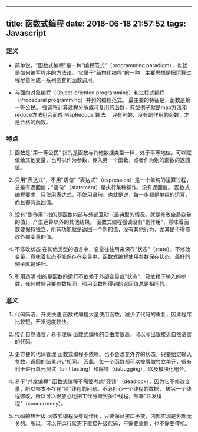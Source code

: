 
---
title: 函数式编程
date: 2018-06-18 21:57:52
tags: Javascript
---

### 定义

<!--more-->

* 简单说，"函数式编程"是一种"编程范式"（programming paradigm），也就是如何编写程序的方法论。
它属于"结构化编程"的一种，主要思想是把运算过程尽量写成一系列嵌套的函数调用。

* 与面向对象编程（Object-oriented programming）和过程式编程（Procedural programming）并列的编程范式。
最主要的特征是，函数是第一等公民。
强调将计算过程分解成可复用的函数，典型例子就是map方法和reduce方法组合而成 MapReduce 算法。
只有纯的、没有副作用的函数，才是合格的函数。


### 特点
1. 函数是"第一等公民"
指的是函数与其他数据类型一样，处于平等地位，可以赋值给其他变量，也可以作为参数，传入另一个函数，或者作为别的函数的返回值。

2. 只用"表达式"，不用"语句"
"表达式"（expression）是一个单纯的运算过程，总是有返回值；"语句"（statement）是执行某种操作，没有返回值。
函数式编程要求，只使用表达式，不使用语句。也就是说，每一步都是单纯的运算，而且都有返回值。

3. 没有"副作用"
指的是函数内部与外部互动（最典型的情况，就是修改全局变量的值），产生运算以外的其他结果。
函数式编程强调没有"副作用"，意味着函数要保持独立，所有功能就是返回一个新的值，没有其他行为，尤其是不得修改外部变量的值。

4. 不修改状态
在其他类型的语言中，变量往往用来保存"状态"（state）。不修改变量，意味着状态不能保存在变量中。函数式编程使用参数保存状态，最好的例子就是递归。


5. 引用透明
指的是函数的运行不依赖于外部变量或"状态"，只依赖于输入的参数，任何时候只要参数相同，引用函数所得到的返回值总是相同的。


### 意义
1. 代码简洁，开发快速
函数式编程大量使用函数，减少了代码的重复，因此程序比较短，开发速度较快。

2. 接近自然语言，易于理解
函数式编程的自由度很高，可以写出很接近自然语言的代码。

3. 更方便的代码管理
函数式编程不依赖、也不会改变外界的状态，只要给定输入参数，返回的结果必定相同。
因此，每一个函数都可以被看做独立单元，很有利于进行单元测试（unit testing）和除错（debugging），以及模块化组合。


4. 易于"并发编程"
函数式编程不需要考虑"死锁"（deadlock），因为它不修改变量，所以根本不存在"锁"线程的问题。不必担心一个线程的数据，
被另一个线程修改，所以可以很放心地把工作分摊到多个线程，部署"并发编程"（concurrency）。

5. 代码的热升级
函数式编程没有副作用，只要保证接口不变，内部实现是外部无关的。所以，可以在运行状态下直接升级代码，不需要重启，也不需要停机。














